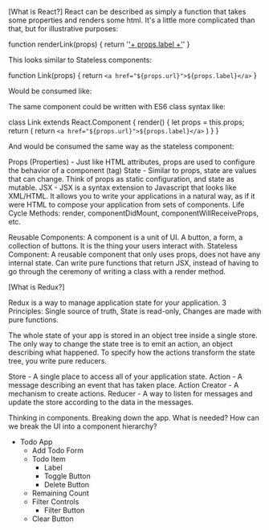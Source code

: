 [What is React?]
React can be described as simply a function that takes some properties and renders some html.
It's a little more complicated than that, but for illustrative purposes:

function renderLink(props) {
 return '<a href="'+ props.url+'">'+ props.label +'</a>'
}


This looks similar to Stateless components:

function Link(props) {
 return `<a href="${props.url}">${props.label}</a>`
}

Would be consumed like: <Link url='http://google.com' label="Google" />

The same component could be written with ES6 class syntax like:

class Link extends React.Component {
 render() {
   let props = this.props;
   return (
     return `<a href="${props.url}">${props.label}</a>`
   )
 }
}

And would be consumed the same way as the stateless component: <Link url='http://google.com' label="Google" />


 Props (Properties) - Just like HTML attributes, props are used to configure the behavior of a component (tag)
 State - Similar to props, state are values that can change. Think of props as static configuration, and state as mutable.
 JSX - JSX is a syntax extension to Javascript that looks like XML/HTML. It allows you to write your applications
 in a natural way, as if it were HTML to compose your application from sets of components.
 Life Cycle Methods: render, componentDidMount, componentWillReceiveProps, etc.

 Reusable Components: A component is a unit of UI. A button, a form, a collection of buttons. It is the thing your
                      users interact with.
 Stateless Component: A reusable component that only uses props, does not have any internal state.
                      Can write pure functions that return JSX, instead of having to go through
                      the ceremony of writing a class with a render method.



[What is Redux?]

Redux is a way to manage application state for your application.
3 Principles: Single source of truth, State is read-only, Changes are made with pure functions.

The whole state of your app is stored in an object tree inside a single store.
The only way to change the state tree is to emit an action, an object describing what happened.
To specify how the actions transform the state tree, you write pure reducers.



 Store -  A single place to access all of your application state.
 Action - A message describing an event that has taken place.
 Action Creator - A mechanism to create actions.
 Reducer - A way to listen for messages and update the store according to the data in the messages.


Thinking in components.
Breaking down the app. What is needed?
How can we break the UI into a component hierarchy?
 - Todo App
   - Add Todo Form
   - Todo Item
     - Label
     - Toggle Button
     - Delete Button
   - Remaining Count
   - Filter Controls
     - Filter Button
   - Clear Button
